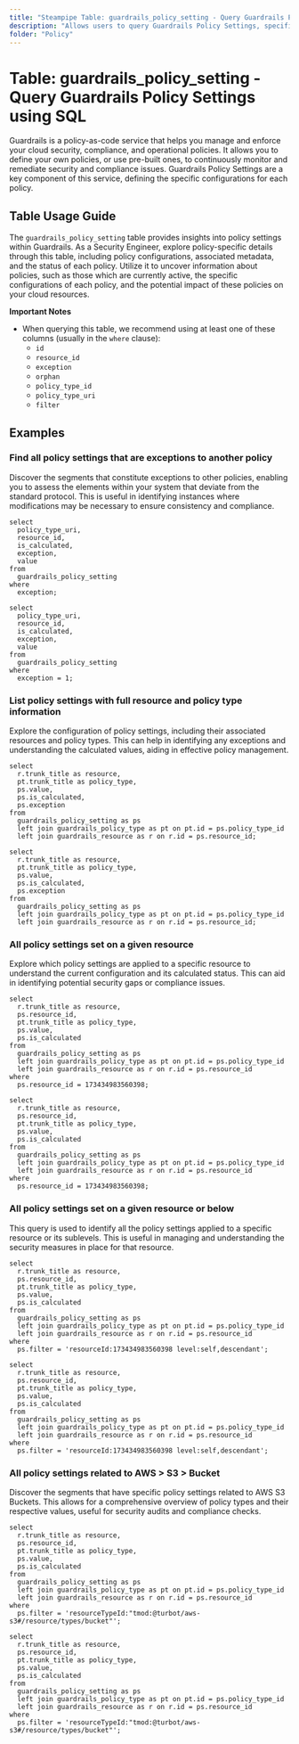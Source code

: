 ```yaml
---
title: "Steampipe Table: guardrails_policy_setting - Query Guardrails Policy Settings using SQL"
description: "Allows users to query Guardrails Policy Settings, specifically providing insights into policy configurations and their associated metadata."
folder: "Policy"
---
```


# Table: guardrails_policy_setting - Query Guardrails Policy Settings using SQL

Guardrails is a policy-as-code service that helps you manage and enforce your cloud security, compliance, and operational policies. It allows you to define your own policies, or use pre-built ones, to continuously monitor and remediate security and compliance issues. Guardrails Policy Settings are a key component of this service, defining the specific configurations for each policy.

## Table Usage Guide

The `guardrails_policy_setting` table provides insights into policy settings within Guardrails. As a Security Engineer, explore policy-specific details through this table, including policy configurations, associated metadata, and the status of each policy. Utilize it to uncover information about policies, such as those which are currently active, the specific configurations of each policy, and the potential impact of these policies on your cloud resources.

**Important Notes**
- When querying this table, we recommend using at least one of these columns (usually in the `where` clause):
  - `id`
  - `resource_id`
  - `exception`
  - `orphan`
  - `policy_type_id`
  - `policy_type_uri`
  - `filter`

## Examples

### Find all policy settings that are exceptions to another policy
Discover the segments that constitute exceptions to other policies, enabling you to assess the elements within your system that deviate from the standard protocol. This is useful in identifying instances where modifications may be necessary to ensure consistency and compliance.

```sql+postgres
select
  policy_type_uri,
  resource_id,
  is_calculated,
  exception,
  value
from
  guardrails_policy_setting
where
  exception;
```

```sql+sqlite
select
  policy_type_uri,
  resource_id,
  is_calculated,
  exception,
  value
from
  guardrails_policy_setting
where
  exception = 1;
```

### List policy settings with full resource and policy type information
Explore the configuration of policy settings, including their associated resources and policy types. This can help in identifying any exceptions and understanding the calculated values, aiding in effective policy management.

```sql+postgres
select
  r.trunk_title as resource,
  pt.trunk_title as policy_type,
  ps.value,
  ps.is_calculated,
  ps.exception
from
  guardrails_policy_setting as ps
  left join guardrails_policy_type as pt on pt.id = ps.policy_type_id
  left join guardrails_resource as r on r.id = ps.resource_id;
```

```sql+sqlite
select
  r.trunk_title as resource,
  pt.trunk_title as policy_type,
  ps.value,
  ps.is_calculated,
  ps.exception
from
  guardrails_policy_setting as ps
  left join guardrails_policy_type as pt on pt.id = ps.policy_type_id
  left join guardrails_resource as r on r.id = ps.resource_id;
```

### All policy settings set on a given resource
Explore which policy settings are applied to a specific resource to understand the current configuration and its calculated status. This can aid in identifying potential security gaps or compliance issues.

```sql+postgres
select
  r.trunk_title as resource,
  ps.resource_id,
  pt.trunk_title as policy_type,
  ps.value,
  ps.is_calculated
from
  guardrails_policy_setting as ps
  left join guardrails_policy_type as pt on pt.id = ps.policy_type_id
  left join guardrails_resource as r on r.id = ps.resource_id
where
  ps.resource_id = 173434983560398;
```

```sql+sqlite
select
  r.trunk_title as resource,
  ps.resource_id,
  pt.trunk_title as policy_type,
  ps.value,
  ps.is_calculated
from
  guardrails_policy_setting as ps
  left join guardrails_policy_type as pt on pt.id = ps.policy_type_id
  left join guardrails_resource as r on r.id = ps.resource_id
where
  ps.resource_id = 173434983560398;
```

### All policy settings set on a given resource or below
This query is used to identify all the policy settings applied to a specific resource or its sublevels. This is useful in managing and understanding the security measures in place for that resource.

```sql+postgres
select
  r.trunk_title as resource,
  ps.resource_id,
  pt.trunk_title as policy_type,
  ps.value,
  ps.is_calculated
from
  guardrails_policy_setting as ps
  left join guardrails_policy_type as pt on pt.id = ps.policy_type_id
  left join guardrails_resource as r on r.id = ps.resource_id
where
  ps.filter = 'resourceId:173434983560398 level:self,descendant';
```

```sql+sqlite
select
  r.trunk_title as resource,
  ps.resource_id,
  pt.trunk_title as policy_type,
  ps.value,
  ps.is_calculated
from
  guardrails_policy_setting as ps
  left join guardrails_policy_type as pt on pt.id = ps.policy_type_id
  left join guardrails_resource as r on r.id = ps.resource_id
where
  ps.filter = 'resourceId:173434983560398 level:self,descendant';
```

### All policy settings related to AWS > S3 > Bucket
Discover the segments that have specific policy settings related to AWS S3 Buckets. This allows for a comprehensive overview of policy types and their respective values, useful for security audits and compliance checks.

```sql+postgres
select
  r.trunk_title as resource,
  ps.resource_id,
  pt.trunk_title as policy_type,
  ps.value,
  ps.is_calculated
from
  guardrails_policy_setting as ps
  left join guardrails_policy_type as pt on pt.id = ps.policy_type_id
  left join guardrails_resource as r on r.id = ps.resource_id
where
  ps.filter = 'resourceTypeId:"tmod:@turbot/aws-s3#/resource/types/bucket"';
```

```sql+sqlite
select
  r.trunk_title as resource,
  ps.resource_id,
  pt.trunk_title as policy_type,
  ps.value,
  ps.is_calculated
from
  guardrails_policy_setting as ps
  left join guardrails_policy_type as pt on pt.id = ps.policy_type_id
  left join guardrails_resource as r on r.id = ps.resource_id
where
  ps.filter = 'resourceTypeId:"tmod:@turbot/aws-s3#/resource/types/bucket"';
```